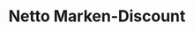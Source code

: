 ---
title: "Netto Marken-Discount"
url: /koeln/netto-marken-discount-escher-strasse/
shop: Supermarkt
---